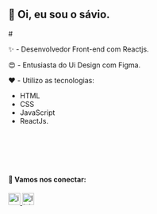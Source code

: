
<h2>👋 Oi, eu sou o sávio.</h2>
#
<br>

✨ - Desenvolvedor Front-end com Reactjs.

😍 - Entusiasta do Ui Design com Figma.

❤️ - Utilizo as tecnologias: 

- HTML  
- CSS  
- JavaScript  
- ReactJs. 


<br>
<br>
<br>
<br>

#### 📌 Vamos nos conectar:

<div> 
 <a href="https://www.instagram.com/osaviodamasceno/" target="_blank">
    <img src="https://img.shields.io/static/v1?message=@osaviodamasceno&logo=instagram&label=&color=E4405F&logoColor=white&labelColor=&style=for-the-badge" height="24" alt="instagram logo"  />
  </a><a href="https://linkedin.com/in/saviooliveiradamasceno" target="_blank"><img src="https://img.shields.io/static/v1?message=saviooliveiradamasceno&logo=linkedin&label=&color=0077B5&logoColor=white&labelColor=&style=for-the-badge" height="24" alt="linkedin logo"  />
  </a>  
</div>
